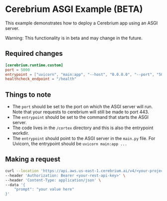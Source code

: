 # Cerebrium ASGI Example (BETA)

This example demonstrates how to deploy a Cerebrium app using an ASGI server.

Warning: This functionality is in beta and may change in the future.

## Required changes

```toml
[cerebrium.runtime.custom]
port = 5000
entrypoint = ["uvicorn", "main:app", "--host", "0.0.0.0", "--port", "5000"]
healthcheck_endpoint = "/health"
```

## Things to note

- The `port` should be set to the port on which the ASGI server will run. Note that your requests to cerebrium will
  still be made to port 443.
- The `entrypoint` should be set to the command that starts the ASGI server.
- The code lives in the `/cortex` directory and this is also the entrypoint workdir.
- The `entrypoint` should point to the ASGI server in the `main.py` file. For Uvicorn, the entrypoint should be
  `uvicorn main:app ...`

## Making a request

```bash
curl --location 'https://api.aws.us-east-1.cerebrium.ai/v4/<your-project-id>/1-asgi-fastapi-server/predict' \
--header 'Authorization: Bearer <your-rest-api-key>' \
--header 'Content-Type: application/json' \
--data '{
    "prompt": "your value here"
}'
```